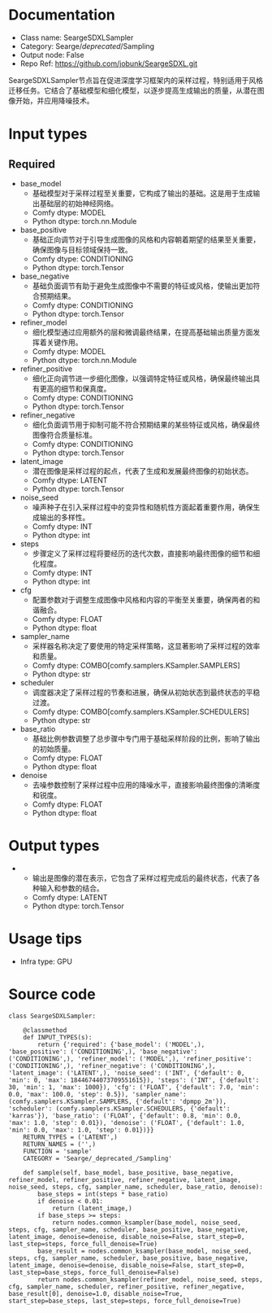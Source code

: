 # Documentation
- Class name: SeargeSDXLSampler
- Category: Searge/_deprecated_/Sampling
- Output node: False
- Repo Ref: https://github.com/jobunk/SeargeSDXL.git

SeargeSDXLSampler节点旨在促进深度学习框架内的采样过程，特别适用于风格迁移任务。它结合了基础模型和细化模型，以逐步提高生成输出的质量，从潜在图像开始，并应用降噪技术。

# Input types
## Required
- base_model
    - 基础模型对于采样过程至关重要，它构成了输出的基础。这是用于生成输出基础层的初始神经网络。
    - Comfy dtype: MODEL
    - Python dtype: torch.nn.Module
- base_positive
    - 基础正向调节对于引导生成图像的风格和内容朝着期望的结果至关重要，确保图像与目标领域保持一致。
    - Comfy dtype: CONDITIONING
    - Python dtype: torch.Tensor
- base_negative
    - 基础负面调节有助于避免生成图像中不需要的特征或风格，使输出更加符合预期结果。
    - Comfy dtype: CONDITIONING
    - Python dtype: torch.Tensor
- refiner_model
    - 细化模型通过应用额外的层和微调最终结果，在提高基础输出质量方面发挥着关键作用。
    - Comfy dtype: MODEL
    - Python dtype: torch.nn.Module
- refiner_positive
    - 细化正向调节进一步细化图像，以强调特定特征或风格，确保最终输出具有更高的细节和保真度。
    - Comfy dtype: CONDITIONING
    - Python dtype: torch.Tensor
- refiner_negative
    - 细化负面调节用于抑制可能不符合预期结果的某些特征或风格，确保最终图像符合质量标准。
    - Comfy dtype: CONDITIONING
    - Python dtype: torch.Tensor
- latent_image
    - 潜在图像是采样过程的起点，代表了生成和发展最终图像的初始状态。
    - Comfy dtype: LATENT
    - Python dtype: torch.Tensor
- noise_seed
    - 噪声种子在引入采样过程中的变异性和随机性方面起着重要作用，确保生成输出的多样性。
    - Comfy dtype: INT
    - Python dtype: int
- steps
    - 步骤定义了采样过程将要经历的迭代次数，直接影响最终图像的细节和细化程度。
    - Comfy dtype: INT
    - Python dtype: int
- cfg
    - 配置参数对于调整生成图像中风格和内容的平衡至关重要，确保两者的和谐融合。
    - Comfy dtype: FLOAT
    - Python dtype: float
- sampler_name
    - 采样器名称决定了要使用的特定采样策略，这显著影响了采样过程的效率和质量。
    - Comfy dtype: COMBO[comfy.samplers.KSampler.SAMPLERS]
    - Python dtype: str
- scheduler
    - 调度器决定了采样过程的节奏和进展，确保从初始状态到最终状态的平稳过渡。
    - Comfy dtype: COMBO[comfy.samplers.KSampler.SCHEDULERS]
    - Python dtype: str
- base_ratio
    - 基础比例参数调整了总步骤中专门用于基础采样阶段的比例，影响了输出的初始质量。
    - Comfy dtype: FLOAT
    - Python dtype: float
- denoise
    - 去噪参数控制了采样过程中应用的降噪水平，直接影响最终图像的清晰度和锐度。
    - Comfy dtype: FLOAT
    - Python dtype: float

# Output types
- 
    - 输出是图像的潜在表示，它包含了采样过程完成后的最终状态，代表了各种输入和参数的结合。
    - Comfy dtype: LATENT
    - Python dtype: torch.Tensor

# Usage tips
- Infra type: GPU

# Source code
```
class SeargeSDXLSampler:

    @classmethod
    def INPUT_TYPES(s):
        return {'required': {'base_model': ('MODEL',), 'base_positive': ('CONDITIONING',), 'base_negative': ('CONDITIONING',), 'refiner_model': ('MODEL',), 'refiner_positive': ('CONDITIONING',), 'refiner_negative': ('CONDITIONING',), 'latent_image': ('LATENT',), 'noise_seed': ('INT', {'default': 0, 'min': 0, 'max': 18446744073709551615}), 'steps': ('INT', {'default': 30, 'min': 1, 'max': 1000}), 'cfg': ('FLOAT', {'default': 7.0, 'min': 0.0, 'max': 100.0, 'step': 0.5}), 'sampler_name': (comfy.samplers.KSampler.SAMPLERS, {'default': 'dpmpp_2m'}), 'scheduler': (comfy.samplers.KSampler.SCHEDULERS, {'default': 'karras'}), 'base_ratio': ('FLOAT', {'default': 0.8, 'min': 0.0, 'max': 1.0, 'step': 0.01}), 'denoise': ('FLOAT', {'default': 1.0, 'min': 0.0, 'max': 1.0, 'step': 0.01})}}
    RETURN_TYPES = ('LATENT',)
    RETURN_NAMES = ('',)
    FUNCTION = 'sample'
    CATEGORY = 'Searge/_deprecated_/Sampling'

    def sample(self, base_model, base_positive, base_negative, refiner_model, refiner_positive, refiner_negative, latent_image, noise_seed, steps, cfg, sampler_name, scheduler, base_ratio, denoise):
        base_steps = int(steps * base_ratio)
        if denoise < 0.01:
            return (latent_image,)
        if base_steps >= steps:
            return nodes.common_ksampler(base_model, noise_seed, steps, cfg, sampler_name, scheduler, base_positive, base_negative, latent_image, denoise=denoise, disable_noise=False, start_step=0, last_step=steps, force_full_denoise=True)
        base_result = nodes.common_ksampler(base_model, noise_seed, steps, cfg, sampler_name, scheduler, base_positive, base_negative, latent_image, denoise=denoise, disable_noise=False, start_step=0, last_step=base_steps, force_full_denoise=False)
        return nodes.common_ksampler(refiner_model, noise_seed, steps, cfg, sampler_name, scheduler, refiner_positive, refiner_negative, base_result[0], denoise=1.0, disable_noise=True, start_step=base_steps, last_step=steps, force_full_denoise=True)
```